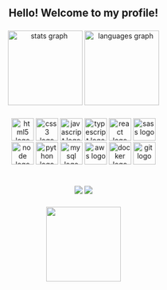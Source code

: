 <h2 align="center">Hello! Welcome to my profile!</h2>

###

<div align="center">
  <img src="https://github-readme-stats.vercel.app/api?username=anajgaspar&hide_title=false&hide_rank=false&show_icons=true&include_all_commits=true&count_private=true&disable_animations=false&theme=dracula&locale=en&hide_border=false" height="150" alt="stats graph"  />
  <img src="https://github-readme-stats.vercel.app/api/top-langs?username=anajgaspar&locale=en&hide_title=false&layout=compact&card_width=320&langs_count=5&theme=dracula&hide_border=false" height="150" alt="languages graph"  />
</div>

###

<div align="center">
  <img src="https://cdn.jsdelivr.net/gh/devicons/devicon/icons/html5/html5-original.svg" width="45" alt="html5 logo" />
  <img src="https://cdn.jsdelivr.net/gh/devicons/devicon/icons/css3/css3-original.svg" width="45" alt="css3 logo" />
  <img src="https://cdn.jsdelivr.net/gh/devicons/devicon/icons/javascript/javascript-original.svg" width="45" alt="javascript logo" />
  <img src="https://cdn.jsdelivr.net/gh/devicons/devicon@latest/icons/typescript/typescript-original.svg" width="45" alt="typescript logo"/>
  <img src="https://cdn.jsdelivr.net/gh/devicons/devicon@latest/icons/react/react-original.svg" width="45" alt="react logo"/> 
  <img src="https://cdn.jsdelivr.net/gh/devicons/devicon@latest/icons/sass/sass-original.svg" width="45" alt="sass logo"/> <br>
  <img src="https://cdn.jsdelivr.net/gh/devicons/devicon@latest/icons/nodejs/nodejs-original.svg" width="45" alt="node logo" />
  <img src="https://cdn.jsdelivr.net/gh/devicons/devicon/icons/python/python-original.svg" width="45" alt="python logo" />
  <img src="https://cdn.jsdelivr.net/gh/devicons/devicon/icons/mysql/mysql-original.svg" width="45" alt="mysql logo" />
  <img src="https://cdn.jsdelivr.net/gh/devicons/devicon@latest/icons/amazonwebservices/amazonwebservices-original-wordmark.svg" width="45" alt="aws logo" />
  <img src="https://cdn.jsdelivr.net/gh/devicons/devicon@latest/icons/docker/docker-plain.svg" width="45" alt="docker logo"/>
  <img src="https://cdn.jsdelivr.net/gh/devicons/devicon/icons/git/git-original.svg" width="45" alt="git logo" />
</div>
<br>

###

<div align="center">
  <a src="www.linkedin.com/in/ana-gaspar-957775325">
    <img src="https://img.shields.io/badge/LinkedIn-0077B5?style=for-the-badge&logo=linkedin&logoColor=white">
  </a>
  <a src="mailto:anajulia3907@gmail.com">
    <img src="https://img.shields.io/badge/-Email-000?style=for-the-badge&logo=microsoft-outlook&logoColor=007BFF">
  </a>
</div>

###

<div align="center">
  <img src="https://i.pinimg.com/originals/76/47/0f/76470f55efbc8cc7ec81778d18febc91.gif" height="150" />
</div>

